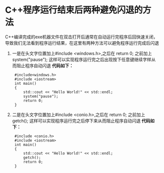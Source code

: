 # C++程序运行结束后两种避免闪退的方法

C++编译完成的exe机器文件在双击打开后通常在自动运行完程序后回快速关闭，导致我们无法看到程序运行结果，在这里有两种方法可以避免程序运行完成后闪退

1. 一是在头文字位置加上#include <windows.h>,之后在 return 0; 之前加上 system("pause"); 这样可以实现程序运行完之后出现按下任意键继续字样从而阻止程序自动闪退
**代码如下：**

        #include<windows.h>
        #include <iostream>
        int main()
        {
            std::cout << "Hello World!" << std::endl;
            system("pause");
            return 0;
        }
2. 二是在头文字位置加上#include <conio.h>,之后在 return 0; 之前加上 getch(); 这样可以实现程序运行完之后停下来从而阻止程序自动闪退
**代码如下：**

        #include <conio.h>
        #include <iostream>
        int main()
        {
            std::cout << "Hello World!" << std::endl;
            getch();
            return 0;
        }
